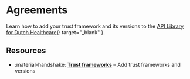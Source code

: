 # Agreements

Learn how to add your trust framework and its versions to the [API Library for Dutch Healthcare](
https://www.zorgapis.nl/){: target="_blank" }.

## Resources

<div class="grid cards" markdown>

- :material-handshake: **[Trust frameworks](./adding-a-trust-framework.md)** – Add trust frameworks and versions

</div>